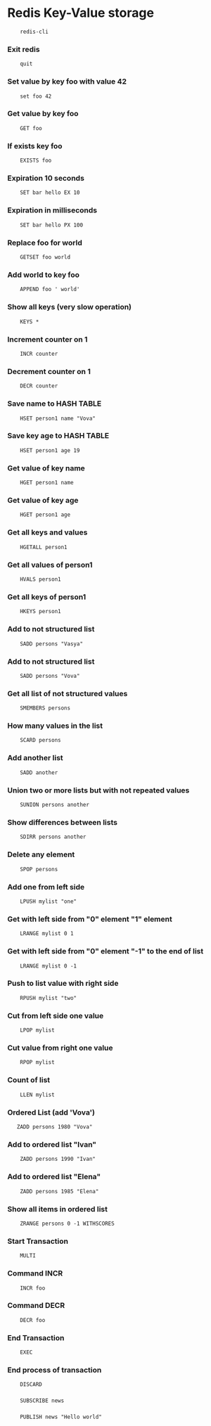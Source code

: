 # Redis Key-Value storage
```
    redis-cli
```
### Exit redis
```
    quit
```
### Set value by key foo with value 42
```
    set foo 42
```
### Get value by key foo
```
    GET foo
```
### If exists key foo
```
    EXISTS foo
```
### Expiration 10 seconds
```
    SET bar hello EX 10 
```
### Expiration in milliseconds
```
    SET bar hello PX 100
```
### Replace foo for world 
```
    GETSET foo world
```
### Add world to key foo
```
    APPEND foo ' world'
```
### Show all keys (very slow operation)
```
    KEYS *
```
### Increment counter on 1
```
    INCR counter
```
### Decrement counter on 1
```
    DECR counter
```
### Save name to HASH TABLE
```
    HSET person1 name "Vova"
```
### Save key age to HASH TABLE
```
    HSET person1 age 19
```
### Get value of key name 
```
    HGET person1 name
```
### Get value of key age
```
    HGET person1 age
```
### Get all keys and values
```
    HGETALL person1
```
### Get all values of person1
``` 
    HVALS person1
```
### Get all keys of person1
```
    HKEYS person1
```
### Add to not structured list
```
    SADD persons "Vasya"
```
### Add to not structured list
```
    SADD persons "Vova"
```
### Get all list of not structured values
```
    SMEMBERS persons
```
### How many values in the list
```
    SCARD persons
```
### Add another list
```
    SADD another
```
### Union two or more lists but with not repeated values
```
    SUNION persons another
```
### Show differences between lists
```
    SDIRR persons another
```
### Delete any element
```
    SPOP persons
```
### Add one from left side
```
    LPUSH mylist "one"
```
### Get with left side from "0" element "1" element
```
    LRANGE mylist 0 1
```
### Get with left side from "0" element "-1" to the end of list
```
    LRANGE mylist 0 -1
```
### Push to list value with right side
```
    RPUSH mylist "two"
```
### Cut from left side one value
```
    LPOP mylist
```
### Cut value from right one value
```
    RPOP mylist
```
### Count of list
```
    LLEN mylist
```
### Ordered List (add 'Vova')
```
   ZADD persons 1980 "Vova" 
```
### Add to ordered list "Ivan"
```
    ZADD persons 1990 "Ivan"
```
### Add to ordered list "Elena"
```
    ZADD persons 1985 "Elena"
```
### Show all items in ordered list
```
    ZRANGE persons 0 -1 WITHSCORES
```
### Start Transaction
```
    MULTI
```
### Command INCR
```
    INCR foo
```
### Command DECR
```
    DECR foo
```
### End Transaction
```
    EXEC
```
### End process of transaction
```
    DISCARD
```
### 
```
    SUBSCRIBE news
```
### 
```
    PUBLISH news "Hello world"
```